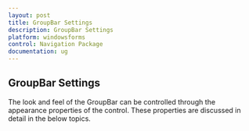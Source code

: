 ```yaml
---
layout: post
title: GroupBar Settings
description: GroupBar Settings
platform: windowsforms
control: Navigation Package
documentation: ug
---
```

## GroupBar Settings

The look and feel of the GroupBar can be controlled through the appearance properties of the control. These properties are 
discussed in detail in the below topics.
